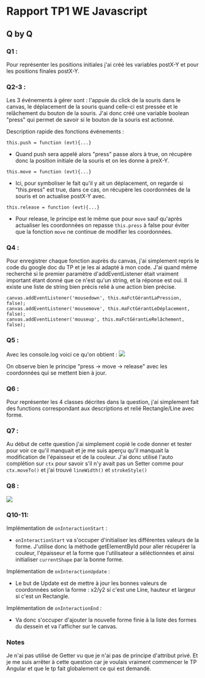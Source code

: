 # Rapport TP1 WE Javascript

## Q by Q

### Q1 :
Pour représenter les positions initiales j'ai créé les variables postX-Y et pour les positions finales postX-Y.

### Q2-3 : 
Les 3 événements à gérer sont : l'appuie du click de la souris dans le canvas, le déplacement de la souris quand celle-ci est pressée et le relâchement du bouton de la souris. J'ai donc créé une variable boolean "press" qui permet de savoir si le bouton de la souris est actionné.

Description rapide des fonctions événements :
```javascript=
this.push = function (evt){...}
```
* Quand push sera appelé alors "press" passe alors à true, on récupère donc la position initiale de la souris et on les donne à preX-Y.

```javascript=
this.move = function (evt){...}
```
* Ici, pour symboliser le fait qu'il y ait un déplacement, on regarde si "this.press" est true, dans ce cas, on récupère les coordonnées de la souris et on actualise postX-Y avec.

```javascript=
this.release = function (evt){...}
```
* Pour release, le principe est le même que pour `move` sauf qu'après actualiser les coordonnées on repasse `this.press` à false pour éviter que la fonction `move` ne continue de modifier les coordonnées.

### Q4 : 

Pour enregistrer chaque fonction auprès du canvas, j'ai simplement repris le code du google doc du TP et je les ai adapté à mon code. J'ai quand même recherché si le premier paramètre d'addEventListener était vraiment important étant donné que ce n'est qu'un string, et la réponse est oui. Il existe une liste de string bien précis relié à une action bien précise.

```javascript=
canvas.addEventListener('mousedown', this.maFctGérantLaPression, false);
canvas.addEventListener('mousemove', this.maFctGérantLeDéplacement, false);
canvas.addEventListener('mouseup', this.maFctGérantLeRelâchement, false);
```

### Q5 :

Avec les console.log voici ce qu'on obtient : 
![](https://i.imgur.com/7jxe1lc.png)

On observe bien le principe "press -> move -> release" avec les coordonnées qui se mettent bien à jour.

### Q6 :
 
Pour représenter les 4 classes décrites dans la question, j'ai simplement fait des functions correspondant aux descriptions et relié Rectangle/Line avec forme.

### Q7 : 

Au début de cette question j'ai simplement copié le code donner et tester pour voir ce qu'il manquait et je me suis aperçu qu'il manquait la modification de l'épaisseur et de la couleur. J'ai donc utilisé l'auto complétion sur `ctx` pour savoir s'il n'y avait pas un Setter comme pour `ctx.moveTo()` et j'ai trouvé `lineWidth()` et `strokeStyle()`

### Q8 : 
![](https://i.imgur.com/IeKbSc9.png)

### Q10-11:

Implémentation de ``onInteractionStart`` : 
* ``onInteractionStart`` va s'occuper d'initialiser les différentes valeurs de la forme. J'utilise donc la méthode getElementById pour aller récupérer la couleur, l'épaisseur et la forme que l'utilisateur a séléctionnées et ainsi initialiser ``currentShape`` par la bonne forme.

Implémentation de ``onInteractionUpdate`` : 
* Le but de Update est de mettre à jour les bonnes valeurs de coordonnées selon la forme : x2/y2 si c'est une Line, hauteur et largeur si c'est un Rectangle.

Implémentation de ``onInteractionEnd`` : 
* Va donc s'occuper d'ajouter la nouvelle forme finie à la liste des formes du dessein et va l'afficher sur le canvas. 



### Notes

Je n'ai pas utilisé de Getter vu que je n'ai pas de principe d'attribut privé. Et je me suis arrêter à cette question car je voulais vraiment commencer le TP Angular et que le tp fait globalement ce qui est demandé.

